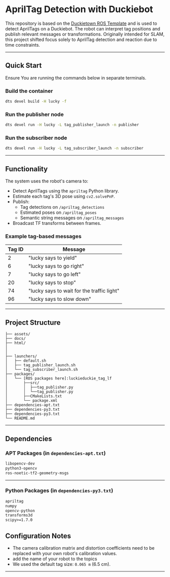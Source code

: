 # AprilTag Detection with Duckiebot 

This repository is based on the [Duckietown ROS Template](https://github.com/duckietown/template-ros) and is used to detect AprilTags on a Duckiebot. The robot can interpret tag positions and publish relevant messages or transformations. Originally intended for SLAM, this project shifted focus solely to AprilTag detection and reaction due to time constraints.

---

##  Quick Start

Ensure You are running the commands below in separate terminals.

### Build the container

```bash
dts devel build -H lucky -f
```

### Run the publisher node

```bash
dts devel run -H lucky -L tag_publisher_launch -n publisher
```

### Run the subscriber node

```bash
dts devel run -H lucky -L tag_subscriber_launch -n subscriber
```

---

##  Functionality

The system uses the robot's camera to:

- Detect AprilTags using the `apriltag` Python library.
- Estimate each tag's 3D pose using `cv2.solvePnP`.
- Publish:
  - Tag detections on `/apriltag_detections`
  - Estimated poses on `/apriltag_poses`
  - Semantic string messages on `/apriltag_messages`
- Broadcast TF transforms between frames.

### Example tag-based messages

| Tag ID | Message |
|--------|---------|
| 2      | "lucky says to yield" |
| 6      | "lucky says to go right" |
| 7      | "lucky says to go left" |
| 20     | "lucky says to stop" |
| 74     | "lucky says to wait for the traffic light" |
| 96     | "lucky says to slow down" |

---

##  Project Structure

```
├── assets/
├── docs/
├── html/ 
│  
│  
├── launchers/
│   ├── default.sh
│   ├── tag_publisher_launch.sh
│   └── tag_subscriber_launch.sh
├── packages/
│   └── [ROS packages here]:luckieduckie_tag_lf
│       ├──src/
│       │  ├──tag_publisher.py
│       │  └──tag_publisher.py
│       ├──CMakeLists.txt
│       └── package.xml
├── dependencies-apt.txt
├── dependencies-py3.txt
├── dependencies-py3.txt
└── README.md
```

---

##  Dependencies


###  APT Packages (in `dependencies-apt.txt`)

```txt
libopencv-dev
python3-opencv
ros-noetic-tf2-geometry-msgs
```

---

###  Python Packages (in `dependencies-py3.txt`)

```txt
apriltag
numpy
opencv-python
transforms3d
scipy>=1.7.0
```

##  Configuration Notes

- The camera calibration matrix and distortion coefficients need to be replaced with your own robot's calibration values. 
- add the name of your robot to the topics
- We used the default tag size: `0.065 m` (6.5 cm). 


---

